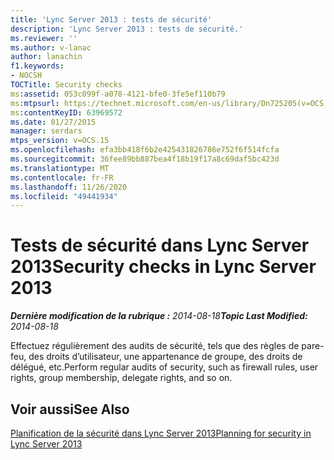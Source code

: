 ```yaml
---
title: 'Lync Server 2013 : tests de sécurité'
description: 'Lync Server 2013 : tests de sécurité.'
ms.reviewer: ''
ms.author: v-lanac
author: lanachin
f1.keywords:
- NOCSH
TOCTitle: Security checks
ms:assetid: 053c099f-a078-4121-bfe0-3fe5ef110b79
ms:mtpsurl: https://technet.microsoft.com/en-us/library/Dn725205(v=OCS.15)
ms:contentKeyID: 63969572
ms.date: 01/27/2015
manager: serdars
mtps_version: v=OCS.15
ms.openlocfilehash: efa3bb418f6b2e425431826786e752f6f514fcfa
ms.sourcegitcommit: 36fee89bb887bea4f18b19f17a8c69daf5bc423d
ms.translationtype: MT
ms.contentlocale: fr-FR
ms.lasthandoff: 11/26/2020
ms.locfileid: "49441934"
---
```

# <a name="security-checks-in-lync-server-2013"></a><span data-ttu-id="0ce0a-103">Tests de sécurité dans Lync Server 2013</span><span class="sxs-lookup"><span data-stu-id="0ce0a-103">Security checks in Lync Server 2013</span></span>

<div data-xmlns="http://www.w3.org/1999/xhtml">

<div class="topic" data-xmlns="http://www.w3.org/1999/xhtml" data-msxsl="urn:schemas-microsoft-com:xslt" data-cs="https://msdn.microsoft.com/">

<div data-asp="https://msdn2.microsoft.com/asp">



</div>

<div id="mainSection">

<div id="mainBody"><span data-ttu-id="0ce0a-104">

<span> </span></span><span class="sxs-lookup"><span data-stu-id="0ce0a-104">

<span> </span></span></span>

<span data-ttu-id="0ce0a-105">_**Dernière modification de la rubrique :** 2014-08-18_</span><span class="sxs-lookup"><span data-stu-id="0ce0a-105">_**Topic Last Modified:** 2014-08-18_</span></span>

<span data-ttu-id="0ce0a-106">Effectuez régulièrement des audits de sécurité, tels que des règles de pare-feu, des droits d’utilisateur, une appartenance de groupe, des droits de délégué, etc.</span><span class="sxs-lookup"><span data-stu-id="0ce0a-106">Perform regular audits of security, such as firewall rules, user rights, group membership, delegate rights, and so on.</span></span>

<div>

## <a name="see-also"></a><span data-ttu-id="0ce0a-107">Voir aussi</span><span class="sxs-lookup"><span data-stu-id="0ce0a-107">See Also</span></span>


[<span data-ttu-id="0ce0a-108">Planification de la sécurité dans Lync Server 2013</span><span class="sxs-lookup"><span data-stu-id="0ce0a-108">Planning for security in Lync Server 2013</span></span>](lync-server-2013-planning-for-security.md)  
  

<span data-ttu-id="0ce0a-109"></div>

</div>

<span> </span>

</div>

</div>

</span><span class="sxs-lookup"><span data-stu-id="0ce0a-109"></div>

</div>

<span> </span>

</div>

</div>

</span></span></div>

